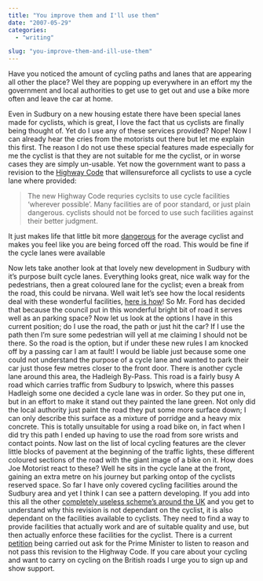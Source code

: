 ```yaml
---
title: "You improve them and I'll use them"
date: "2007-05-29"
categories:
  - "writing"

slug: "you-improve-them-and-ill-use-them"
---
```


Have you noticed the amount of cycling paths and lanes that are appearing all other the place? Wel they are popping up everywhere in an effort my the government and local authorities to get use to get out and use a bike more often and leave the car at home.
<!-- [![DSC00297.jpg](/images/519393910_2aa88ded0d_m.jpg)](https://www.flickr.com/photos/funkylarma/519393910/ "Photo Sharing") -->
Even in Sudbury on a new housing estate there have been special lanes made for cyclists, which is great, I love the fact that us cyclists are finally being thought of. Yet do I use any of these services provided? Nope! Now I can already hear the cries from the motorists out there but let me explain this first. The reason I do not use these special features made especially for me the cyclist is that they are not suitable for me the cyclist, or in worse cases they are simply un-usable. Yet now the government want to pass a revision to the [Highway Code](https://en.wikipedia.org/wiki/Highway_Code) that willensureforce all cyclists to use a cycle lane where provided:

> The new Highway Code requries cyclsits to use cycle facilities ‘wherever possible’. Many facilities are of poor standard, or just plain dangerous. cyclists should not be forced to use such facilities against their better judgment.

It just makes life that little bit more [dangerous](https://driving.timesonline.co.uk/tol/life_and_style/driving/features/article1746923.ece) for the average cyclist and makes you feel like you are being forced off the road. This would be fine if the cycle lanes were available
<!-- [![DSC00296.jpg](/images/519419849_944fa1cded_m.jpg)](https://www.flickr.com/photos/funkylarma/519419849/ "Photo Sharing") -->
Now lets take another look at that lovely new development in Sudbury with it’s purpose built cycle lanes. Everything looks great, nice walk way for the pedestrians, then a great coloured lane for the cyclist; even a break from the road, this could be nirvana. Well wait let’s see how the local residents deal with these wonderful facilities, [here is how](https://farm1.static.flickr.com/226/519395024_94f2b83d0b.jpg)! So Mr. Ford has decided that because the council put in this wonderful bright bit of road it serves well as an parking space? Now let us look at the options I have in this current position; do I use the road, the path or just hit the car? If I use the path then I’m sure some pedestrian will yell at me claiming I should not be there. So the road is the option, but if under these new rules I am knocked off by a passing car I am at fault! I would be liable just because some one could not understand the purpose of a cycle lane and wanted to park their car just those few metres closer to the front door. There is another cycle lane around this area, the Hadleigh By-Pass. This road is a fairly busy A road which carries traffic from Sudbury to Ipswich, where this passes Hadleigh some one decided a cycle lane was in order. So they put one in, but in an effort to make it stand out they painted the lane green. Not only did the local authority just paint the road they put some more surface down; I can only describe this surface as a mixture of porridge and a heavy mix concrete. This is totally unsuitable for using a road bike on, in fact when I did try this path I ended up having to use the road from sore wrists and contact points. Now last on the list of local cycling features are the clever little blocks of pavement at the beginning of the traffic lights, these different coloured sections of the road with the giant image of a bike on it. How does Joe Motorist react to these? Well he sits in the cycle lane at the front, gaining an extra metre on his journey but parking ontop of the cyclists reserved space. So far I have only covered cycling facilities around the Sudbury area and yet I think I can see a pattern developing. If you add into this all the other [completely useless scheme’s around the UK](https://www.warringtoncyclecampaign.co.uk/facility-of-the-month) and you get to understand why this revision is not dependant on the cyclist, it is also dependant on the facilities available to cyclists. They need to find a way to provide facilities that actually work and are of suitable quality and use, but then actually enforce these facilities for the cyclist. There is a current [petition](https://petitions.pm.gov.uk/roads4bikes/) being carried out ask for the Prime Minister to listen to reason and not pass this revision to the Highway Code. If you care about your cycling and want to carry on cycling on the British roads I urge you to sign up and show support.
